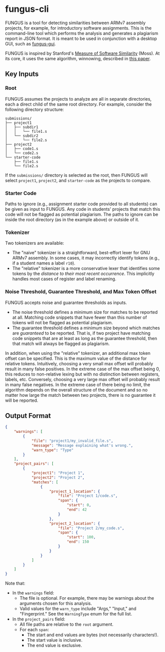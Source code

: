 # fungus-cli

FUNGUS is a tool for detecting similarities between ARMv7 assembly projects, for example, for introductory software assignments. This is the command-line tool which performs the analysis and generates a plagiarism report in JSON format. It is meant to be used in conjunction with a desktop GUI, such as [fungus-gui](https://github.com/Project-Fungus/fungus-gui).

FUNGUS is inspired by Stanford's [Measure of Software Similarity](https://theory.stanford.edu/~aiken/moss/) (Moss). At its core, it uses the same algorithm, winnowing, described in [this paper](https://theory.stanford.edu/~aiken/publications/papers/sigmod03.pdf).

## Key Inputs

### Root

FUNGUS assumes the projects to analyze are all in separate directories, each a direct child of the same root directory. For example, consider the following directory structure:

```
submissions/
├── project1
│   ├── subdir1
│   │   └── file1.s
│   └── subdir2
│       └── file2.s
├── project2
│   ├── code1.s
│   └── code2.s
└── starter-code
    ├── file1.s
    └── file2.s
```

If the `submissions/` directory is selected as the root, then FUNGUS will select `project1`, `project2`, and `starter-code` as the projects to compare.

### Starter Code

Paths to ignore (e.g., assignment starter code provided to all students) can be given as input to FUNGUS. Any code in students' projects that match this code will not be flagged as potential plagiarism. The paths to ignore can be inside the root directory (as in the example above) or outside of it.

### Tokenizer

Two tokenizers are available:
- The "naive" tokenizer is a straightforward, best-effort lexer for GNU ARMv7 assembly. In some cases, it may incorrectly identify tokens (e.g., if a student names a label `r10`).
- The "relative" tokenizer is a more conservative lexer that identifies some tokens by the *distance to their most recent occurrence*. This implicitly handles most cases of register and label renaming.

### Noise Threshold, Guarantee Threshold, and Max Token Offset

FUNGUS accepts noise and guarantee thresholds as inputs.
- The noise threshold defines a minimum size for matches to be reported at all. Matching code snippets that have fewer than this number of tokens will not be flagged as potential plagiarism.
- The guarantee threshold defines a minimum size beyond which matches are *guaranteed* to be reported. That is, if two project have matching code snippets that are at least as long as the guarantee threshold, then that match will always be flagged as plagiarism.

In addition, when using the "relative" tokenizer, an additional max token offset can be specified. This is the maximum value of the distance for relative tokens. Intuitively, choosing a very small max offset will probably result in many false positives. In the extreme case of the max offset being 0, this reduces to non-relative lexing but with no distinction between registers, labels, etc. Conversely, choosing a very large max offset will probably result in many false negatives. In the extreme case of there being no limit, the algorithm depends on the overall structure of the document and so no matter how large the match between two projects, there is no guarantee it will be reported.

## Output Format

```json
{
	"warnings": [
		{
			"file": "project1/my_invalid_file.s",
			"message": "Message explaining what's wrong.",
			"warn_type": "Type"
		}
	],
	"project_pairs": [
		{
			"project1": "Project 1",
			"project2": "Project 2",
			"matches": [
				{
					"project_1_location": {
						"file": "Project 1/code.s",
						"span": {
							"start": 0,
							"end": 42
						}
					},
					"project_2_location": {
						"file": "Project 2/my_code.s",
						"span": {
							"start": 100,
							"end": 150
						}
					}
				}
			]
		}
	]
}
```

Note that:
- In the `warnings` field:
	- The file is optional. For example, there may be warnings about the arguments chosen for this analysis.
	- Valid values for the `warn_type` include "Args," "Input," and "Fingerprint." See the `WarningType` enum for the full list.
- In the `project_pairs` field:
	- All file paths are relative to the `root` argument.
	- For each `span`:
		- The start and end values are bytes (not necessarily characters!).
		- The start value is inclusive.
		- The end value is exclusive.
